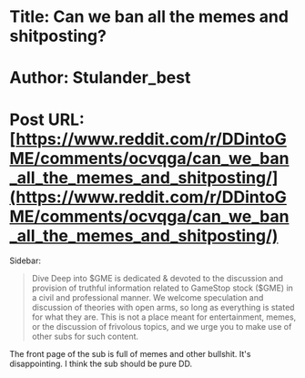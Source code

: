 # Title: Can we ban all the memes and shitposting?
# Author: Stulander_best
# Post URL: [https://www.reddit.com/r/DDintoGME/comments/ocvqga/can_we_ban_all_the_memes_and_shitposting/](https://www.reddit.com/r/DDintoGME/comments/ocvqga/can_we_ban_all_the_memes_and_shitposting/)


Sidebar: 

>Dive Deep into $GME is dedicated & devoted to the discussion and provision of truthful information related to GameStop stock ($GME) in a civil and professional manner. We welcome speculation and discussion of theories with open arms, so long as everything is stated for what they are. This is not a place meant for entertainment, memes, or the discussion of frivolous topics, and we urge you to make use of other subs for such content.

The front page of the sub is full of memes and other bullshit. It's disappointing. I think the sub should be pure DD.